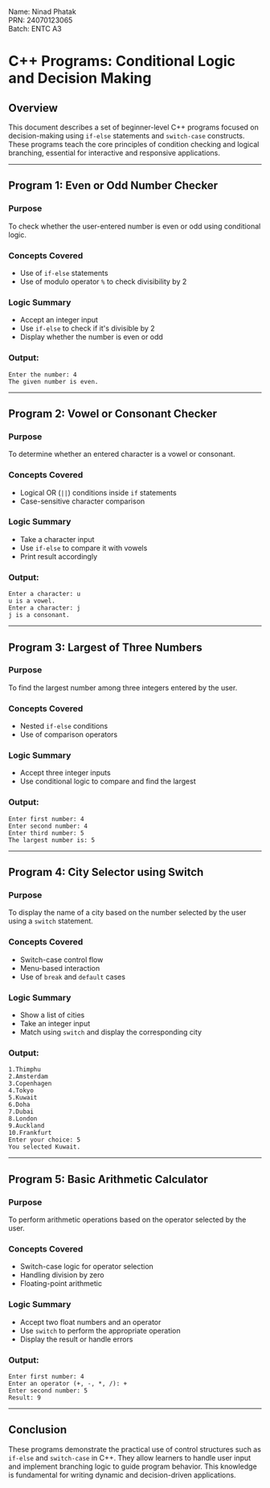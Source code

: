Name: Ninad Phatak  
PRN: 24070123065  
Batch: ENTC A3  

# C++ Programs: Conditional Logic and Decision Making

## Overview

This document describes a set of beginner-level C++ programs focused on decision-making using `if-else` statements and `switch-case` constructs. These programs teach the core principles of condition checking and logical branching, essential for interactive and responsive applications.

---

## Program 1: Even or Odd Number Checker

### Purpose
To check whether the user-entered number is even or odd using conditional logic.

### Concepts Covered
- Use of `if-else` statements
- Use of modulo operator `%` to check divisibility by 2

### Logic Summary
- Accept an integer input
- Use `if-else` to check if it's divisible by 2
- Display whether the number is even or odd

### Output:
```
Enter the number: 4
The given number is even.
```

---

## Program 2: Vowel or Consonant Checker

### Purpose
To determine whether an entered character is a vowel or consonant.

### Concepts Covered
- Logical OR (`||`) conditions inside `if` statements
- Case-sensitive character comparison

### Logic Summary
- Take a character input
- Use `if-else` to compare it with vowels
- Print result accordingly

### Output:
```
Enter a character: u
u is a vowel.
Enter a character: j
j is a consonant.
```

---

## Program 3: Largest of Three Numbers

### Purpose
To find the largest number among three integers entered by the user.

### Concepts Covered
- Nested `if-else` conditions
- Use of comparison operators

### Logic Summary
- Accept three integer inputs
- Use conditional logic to compare and find the largest

### Output:
```
Enter first number: 4
Enter second number: 4
Enter third number: 5
The largest number is: 5
```

---

## Program 4: City Selector using Switch

### Purpose
To display the name of a city based on the number selected by the user using a `switch` statement.

### Concepts Covered
- Switch-case control flow
- Menu-based interaction
- Use of `break` and `default` cases

### Logic Summary
- Show a list of cities
- Take an integer input
- Match using `switch` and display the corresponding city

### Output:
```
1.Thimphu
2.Amsterdam
3.Copenhagen
4.Tokyo
5.Kuwait
6.Doha
7.Dubai
8.London
9.Auckland
10.Frankfurt
Enter your choice: 5
You selected Kuwait.
```

---

## Program 5: Basic Arithmetic Calculator

### Purpose
To perform arithmetic operations based on the operator selected by the user.

### Concepts Covered
- Switch-case logic for operator selection
- Handling division by zero
- Floating-point arithmetic

### Logic Summary
- Accept two float numbers and an operator
- Use `switch` to perform the appropriate operation
- Display the result or handle errors

### Output:
```
Enter first number: 4
Enter an operator (+, -, *, /): +
Enter second number: 5
Result: 9
```

---

## Conclusion

These programs demonstrate the practical use of control structures such as `if-else` and `switch-case` in C++. They allow learners to handle user input and implement branching logic to guide program behavior. This knowledge is fundamental for writing dynamic and decision-driven applications.
